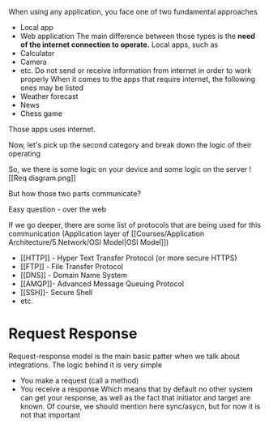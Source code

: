 When using any application, you face one of two fundamental approaches
- Local app
- Web application
The main difference between those types is the **need of the internet connection to operate.** 
Local apps, such as
- Calculator
- Camera
- etc.
Do not send or receive information from internet in order to work properly 
When it comes to the apps that require internet, the following ones may be listed
- Weather forecast
- News
- Chess game

Those apps uses internet.

Now, let's pick up the second category and break down the logic of their operating

So, we there is some logic on your device and some logic on the server
![[Req diagram.png]]

But how those two parts communicate?

Easy question - over the web

If we go deeper, there are some list of protocols that are being used for this communication (Application layer of [[Courses/Application Architecture/5.Network/OSI Model|OSI Model]])
- [[HTTP]] - Hyper Text Transfer Protocol (or more secure HTTPS)
- [[FTP]] - File Transfer Protocol
- [[DNS]] - Domain Name System
- [[AMQP]]- Advanced Message Queuing Protocol
- [[SSH]]- Secure Shell
- etc.

# Request Response

Request-response model is the main basic patter when we talk about integrations. The logic behind it is very simple
- You make a request (call a method)
- You receive a response
Which means that by default no other system can get your response, as well as the fact that initiator and target are known.
Of course, we should mention here sync/asycn, but for now it is not that important